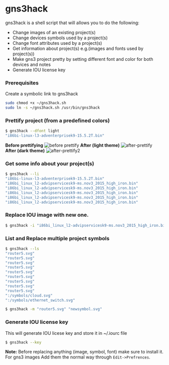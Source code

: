 		
# gns3hack

gns3hack is a shell script that will allows you to do the following:
- Change images of an existing project(s)
- Change devices symbols used by a project(s)
- Change font attributes used by a project(s)
- Get information about project(s) e.g.(images and fonts used by project(s))
- Make gns3 project pretty by setting different font and color for both devices and notes
- Generate IOU license key

### Prerequisites
Create a symbolic link to gns3hack
```sh
sudo chmod +x ~/gns3hack.sh
sudo ln -s ~/gns3hack.sh /usr/bin/gns3hack
```
### Prettify project (from a predefined colors)
```sh
$ gns3hack --dfont light
"i86bi-linux-l3-adventerprisek9-15.5.2T.bin"
```
**Before prettifying**
![before prettify](https://user-images.githubusercontent.com/10103340/40515671-89ab6c94-5f62-11e8-9ad7-b1fba5f30837.png)
**After (light theme)**
![after-prettify](https://user-images.githubusercontent.com/10103340/40515676-8bc9965e-5f62-11e8-8caa-40a8b5306750.png)
**After (dark theme)**
![after-prettify2](https://user-images.githubusercontent.com/10103340/40515678-8db4b2fa-5f62-11e8-99d8-255e8d6d0d1f.png)

### Get some info about your project(s) 
```sh
$ gns3hack --li
"i86bi-linux-l3-adventerprisek9-15.5.2T.bin"
"i86bi_linux_l2-advipservicesk9-ms.nov3_2015_high_iron.bin"
"i86bi_linux_l2-advipservicesk9-ms.nov3_2015_high_iron.bin"
"i86bi_linux_l2-advipservicesk9-ms.nov3_2015_high_iron.bin"
"i86bi_linux_l2-advipservicesk9-ms.nov3_2015_high_iron.bin"
"i86bi_linux_l2-advipservicesk9-ms.nov3_2015_high_iron.bin"
```
### Replace IOU image with new one.
```sh
$ gns3hack -i "i86bi_linux_l2-advipservicesk9-ms.nov3_2015_high_iron.bin" "i86bi-linux-l2-adventerprisek9-15.6.1T.bin"
```
### List and Replace multiple project symbols 
```sh
$ gns3hack --ls
"router5.svg"
"router5.svg"
"router5.svg"
"router5.svg"
"router5.svg"
"router5.svg"
"router5.svg"
"router5.svg"
"router5.svg"
":/symbols/cloud.svg"
":/symbols/ethernet_switch.svg"
```
```sh
$ gns3hack -m "router5.svg" "newsymbol.svg"
```
### Generate IOU license key
This will generate IOU licese key and store it in ~/.iourc file
```sh
$ gns3hack --key
```
**Note:**
Before replacing anything (image, symbol, font) make sure to install it.
For gns3 images Add them the normal way through `Edit->Prefrences`.
